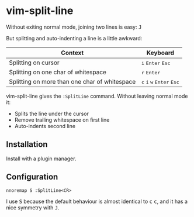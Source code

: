 # vim-split-line

Without exiting normal mode, joining two lines is easy: <kbd>J</kbd>

But splitting and auto-indenting a line is a little awkward:

| Context                                       | Keyboard                                                               |
| ----------------------------------------------|----------------------------------------------------------------------- |
| Splitting on cursor                           | <kbd>i</kbd> <kbd>Enter</kbd> <kbd>Esc</kbd>                           |
| Splitting on one char of whitespace           | <kbd>r</kbd> <kbd>Enter</kbd>                                          |
| Splitting on more than one char of whitespace | <kbd>c</kbd> <kbd>i</kbd> <kbd>w</kbd> <kbd>Enter</kbd> <kbd>Esc</kbd> | 

vim-split-line gives the `:SplitLine` command. Without leaving normal
mode it:

  - Splits the line under the cursor
  - Remove trailing whitespace on first line
  - Auto-indents second line

## Installation

Install with a plugin manager.

## Configuration

```vim
nnoremap S :SplitLine<CR>
```

I use <kbd>S</kbd> because the default behaviour is almost identical to
<kbd>c</kbd> <kbd>c</kbd>, and it has a nice symmetry with <kbd>J</kbd>.
